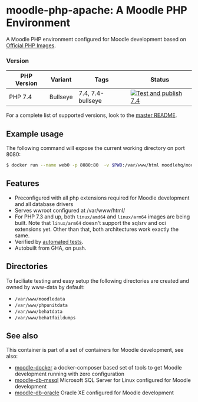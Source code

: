 # moodle-php-apache: A Moodle PHP Environment

A Moodle PHP environment configured for Moodle development based on [Official PHP Images](https://hub.docker.com/_/php/).

### Version

| PHP Version  | Variant | Tags             | Status |
|--------------|---------|------------------|--------|
| PHP 7.4      | Bullseye| 7.4, 7.4-bullseye| [![Test and publish 7.4](https://github.com/moodlehq/moodle-php-apache/actions/workflows/test_buildx_and_publish.yml/badge.svg?branch=7.4-bullseye)](https://github.com/moodlehq/moodle-php-apache/actions/workflows/test_buildx_and_publish.yml)|

For a complete list of supported versions, look to the [master README](https://github.com/moodlehq/moodle-php-apache/tree/master).

## Example usage
The following command will expose the current working directory on port 8080:
```bash
$ docker run --name web0 -p 8080:80  -v $PWD:/var/www/html moodlehq/moodle-php-apache:7.1
```

## Features
* Preconfigured with all php extensions required for Moodle development and all database drivers
* Serves wwroot configured at /var/www/html/
* For PHP 7.3 and up, both `linux/amd64` and `linux/arm64` images are being built. Note that `linux/arm64` doesn't support the sqlsrv and oci extensions yet. Other than that, both architectures work exactly the same.
* Verified by [automated tests](https://travis-ci.com/moodlehq/moodle-php-apache).
* Autobuilt from GHA, on push.

## Directories
To faciliate testing and easy setup the following directories are created and owned by www-data by default:

* `/var/www/moodledata`
* `/var/www/phpunitdata`
* `/var/www/behatdata`
* `/var/www/behatfaildumps`


## See also
This container is part of a set of containers for Moodle development, see also:

* [moodle-docker](https://github.com/moodlehq/moodle-docker) a docker-composer based set of tools to get Moodle development running with zero configuration
* [moodle-db-mssql](https://github.com/moodlehq/moodle-db-mssql) Microsoft SQL Server for Linux configured for Moodle development
* [moodle-db-oracle](https://github.com/moodlehq/moodle-db-oracle) Oracle XE configured for Moodle development
